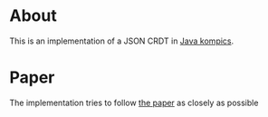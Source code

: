 # About

This is an implementation of a JSON CRDT in [Java kompics](http://kompics.sics.se/current/). 

# Paper 
The implementation tries to follow [the paper](https://arxiv.org/abs/1608.03960) as closely as possible

